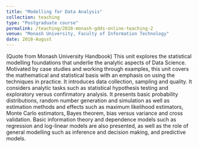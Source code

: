 ```yaml
---
title: "Modelling for Data Analysis"
collection: teaching
type: "Postgraduate course"
permalink: /teaching/2018-monash-gdds-online-teaching-2
venue: "Monash University, Faculty of Information Technology"
date: 2018-August
---
```


(Quote from Monash University Handbook) This unit explores the statistical modelling foundations that underlie the analytic aspects of Data Science. Motivated by case studies and working through examples, this unit covers the mathematical and statistical basis with an emphasis on using the techniques in practice. It introduces data collection, sampling and quality. It considers analytic tasks such as statistical hypothesis testing and exploratory versus confirmatory analysis. It presents basic probability distributions, random number generation and simulation as well as estimation methods and effects such as maximum likelihood estimators, Monte Carlo estimators, Bayes theorem, bias versus variance and cross validation. Basic information theory and dependence models such as regression and log-linear models are also presented, as well as the role of general modelling such as inference and decision making, and predictive models.
